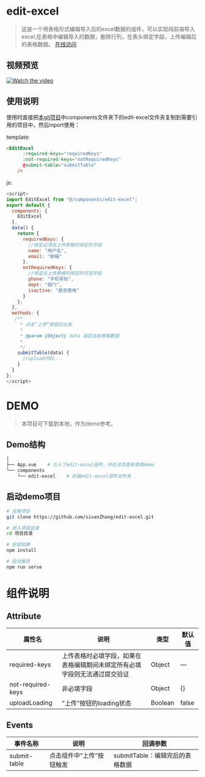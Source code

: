 # edit-excel

> 这是一个用表格形式编辑导入后的excel数据的组件，可以实现纯前端导入excel,在表格中编辑导入的数据，删除行列，在表头绑定字段，上传编辑后的表格数据。
[在线访问](http://www.chidict.com/demos/table/)
## 视频预览
[![Watch the video](https://zjwvedio.oss-cn-beijing.aliyuncs.com/22.png)](https://zjwvedio.oss-cn-beijing.aliyuncs.com/vbz.mp4)
## 使用说明
   使用时直接把[本git项目](https://github.com/sivanZhang/edit-excel)中components文件夹下的edit-excel文件夹复制到需要引用的项目中，然后inport使用：


template:
```html
<EditExcel
      :required-keys="requiredKeys"
      :not-required-keys="notRequiredKeys"
      @submit-table="submitTable"
    />
```
js:
```js
<script>
import EditExcel from "@/components/edit-excel";
export default {
  components: {
    EditExcel
  },
  data() {
    return {
      requiredKeys: {
        //规定必须在上传表格时绑定的字段
        name: "用户名",
        email: "邮箱"
      },
      notRequiredKeys: {
        //规定在上传表格时绑定的可选字段
        phone: "手机号码",
        dept: "部门",
        isactive: "是否使用"
      }
    };
  },
  methods: {
   /**
     * 点击“上传”按钮后出发
     *
     * @param {Object} data 返回当前表格数据
     *
     */
    submitTable(data) {
      //upload代码...
    }
  }
};
</script>
```
# DEMO
> 本项目可下载到本地，作为demo参考。
## Demo结构

``` bash
│ 
├── App.vue    # 引入了edit-excel组件，并在该页面有使用demo
└── components
    └── edit-excel    # 封装edit-excel组件文件夹
```
## 启动demo项目

```bash
# 克隆项目
git clone https://github.com/sivanZhang/edit-excel.git

# 进入项目目录
cd 项目目录

# 安装依赖
npm install

# 启动服务
npm run serve
```


# 组件说明

##  Attribute


| 属性名 | 说明 | 类型 | 默认值 |
| --------- | --------- | --------- | --------- |
| required-keys| 上传表格时必填字段，如果在表格编辑期间未绑定所有必填字段则无法通过提交验证| Object| — |
| not-required-keys | 非必填字段 | Object | {} |
| uploadLoading | “上传”按钮的loading状态 | Boolean | false |



##  Events


| 事件名称 | 说明 | 回调参数 |
| --------- | --------- | --------- | 
| submit-table| 点击组件中“上传”按钮触发| submitTable：编辑完后的表格数据|
